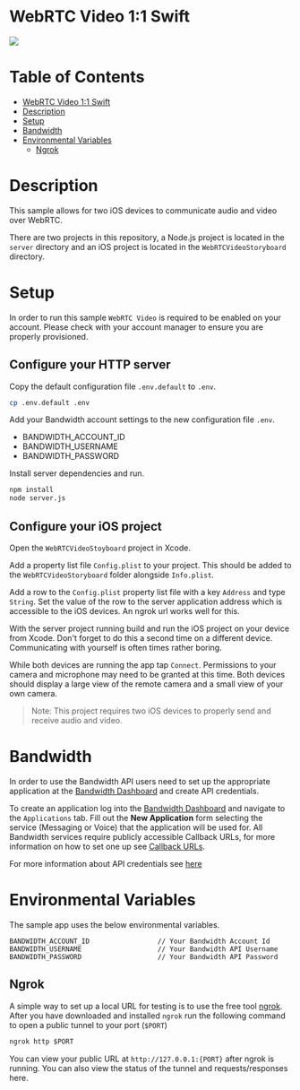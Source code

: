 # WebRTC Video 1:1 Swift
<a href="http://dev.bandwidth.com"><img src="https://s3.amazonaws.com/bwdemos/BW-VMP.png"/></a>
</div>

 # Table of Contents

<!-- TOC -->

- [WebRTC Video 1:1 Swift](#webrtc-video-1:1-swift)
- [Description](#description)
- [Setup](#setup)
- [Bandwidth](#bandwidth)
- [Environmental Variables](#environmental-variables)
    - [Ngrok](#ngrok)

<!-- /TOC -->

# Description
This sample allows for two iOS devices to communicate audio and video over WebRTC.

There are two projects in this repository, a Node.js project is located in the `server` directory and an iOS project is located in the `WebRTCVideoStoryboard` directory.

# Setup

In order to run this sample `WebRTC Video` is required to be enabled on your account. Please check with your account manager to ensure you are properly provisioned.

## Configure your HTTP server

Copy the default configuration file `.env.default` to `.env`.

```bash
cp .env.default .env
```

Add your Bandwidth account settings to the new configuration file `.env`.

- BANDWIDTH_ACCOUNT_ID
- BANDWIDTH_USERNAME
- BANDWIDTH_PASSWORD

Install server dependencies and run.

```bash
npm install
node server.js
```

## Configure your iOS project

Open the `WebRTCVideoStoyboard` project in Xcode.

Add a property list file `Config.plist` to your project. This should be added to the `WebRTCVideoStoryboard` folder alongside `Info.plist`.

Add a row to the `Config.plist` property list file with a key `Address` and type `String`. Set the value of the row to the server application address which is accessible to the iOS devices. An ngrok url works well for this.

With the server project running build and run the iOS project on your device from Xcode. Don't forget to do this a second time on a different device. Communicating with yourself is often times rather boring.

While both devices are running the app tap `Connect`. Permissions to your camera and microphone may need to be granted at this time. Both devices should display a large view of the remote camera and a small view of your own camera.

> Note: This project requires two iOS devices to properly send and receive audio and video.

# Bandwidth

In order to use the Bandwidth API users need to set up the appropriate application at the [Bandwidth Dashboard](https://dashboard.bandwidth.com/) and create API credentials.

To create an application log into the [Bandwidth Dashboard](https://dashboard.bandwidth.com/) and navigate to the `Applications` tab.  Fill out the **New Application** form selecting the service (Messaging or Voice) that the application will be used for.  All Bandwidth services require publicly accessible Callback URLs, for more information on how to set one up see [Callback URLs](#callback-urls).

For more information about API credentials see [here](https://dev.bandwidth.com/guides/accountCredentials.html#top)

# Environmental Variables

The sample app uses the below environmental variables.
```
BANDWIDTH_ACCOUNT_ID                 // Your Bandwidth Account Id
BANDWIDTH_USERNAME                   // Your Bandwidth API Username
BANDWIDTH_PASSWORD                   // Your Bandwidth API Password
```

## Ngrok

A simple way to set up a local URL for testing is to use the free tool [ngrok](https://ngrok.com/).  
After you have downloaded and installed `ngrok` run the following command to open a public tunnel to your port (`$PORT`)
```cmd
ngrok http $PORT
```
You can view your public URL at `http://127.0.0.1:{PORT}` after ngrok is running. You can also view the status of the tunnel and requests/responses here.
